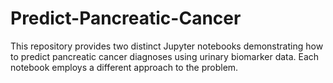 # Predict-Pancreatic-Cancer
This repository provides two distinct Jupyter notebooks demonstrating how to predict pancreatic cancer diagnoses using urinary biomarker data. Each notebook employs a different approach to the problem.

